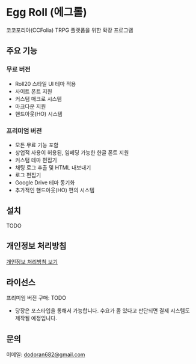   # Egg Roll (에그롤)

  코코포리아(CCFolia) TRPG 플랫폼을 위한 확장 프로그램

  ## 주요 기능

  ### 무료 버전
  - Roll20 스타일 UI 테마 적용
  - 사이트 폰트 지원
  - 커스텀 매크로 시스템
  - 마크다운 지원
  - 핸드아웃(HO) 시스템

  ### 프리미엄 버전
  - 모든 무료 기능 포함
  - 상업적 사용이 허용된, 임베딩 가능한 한글 폰트 지원
  - 커스텀 테마 편집기
  - 채팅 로그 추출 및 HTML 내보내기
  - 로그 편집기
  - Google Drive 테마 동기화
  - 추가적인 핸드아웃(HO) 편의 시스템

  ## 설치

  TODO

  ## 개인정보 처리방침

  [개인정보 처리방침 보기](https://dodoran.github.io/egg-roll-privacy-policy/privacy-policy-ko.html)

  ## 라이선스

  프리미엄 버전 구매: TODO
  - 당장은 포스타입을 통해서 가능합니다. 수요가 좀 있다고 판단되면 결제 시스템도 제작될 예정입니다.

  ## 문의

  이메일: dodoran682@gmail.com
